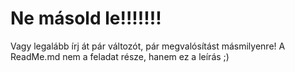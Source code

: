 # Ne másold le!!!!!!!
Vagy legalább írj át pár változót, pár megvalósítást másmilyenre! A ReadMe.md nem a feladat része, hanem ez a leírás ;)
